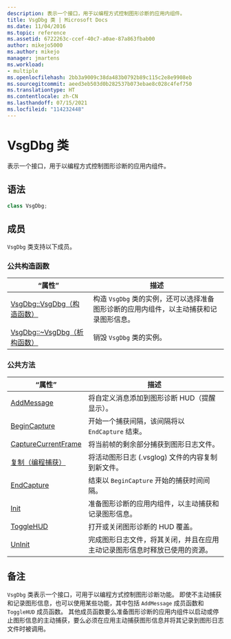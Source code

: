 ```yaml
---
description: 表示一个接口，用于以编程方式控制图形诊断的应用内组件。
title: VsgDbg 类 | Microsoft Docs
ms.date: 11/04/2016
ms.topic: reference
ms.assetid: 6722263c-ccef-40c7-a0ae-87a863fbab00
author: mikejo5000
ms.author: mikejo
manager: jmartens
ms.workload:
- multiple
ms.openlocfilehash: 2bb3a9009c38da483b0792b89c115c2e8e9908eb
ms.sourcegitcommit: aeed3eb503d0b282537b073ebae8c028c4fef750
ms.translationtype: HT
ms.contentlocale: zh-CN
ms.lasthandoff: 07/15/2021
ms.locfileid: "114232448"
---
```

# <a name="vsgdbg-class"></a>VsgDbg 类
表示一个接口，用于以编程方式控制图形诊断的应用内组件。

## <a name="syntax"></a>语法

```C++
class VsgDbg;
```

## <a name="members"></a>成员
 `VsgDbg` 类支持以下成员。

### <a name="public-constructors"></a>公共构造函数

|“属性”|描述|
|----------|-----------------|
|[VsgDbg::VsgDbg（构造函数）](vsgdbg-vsgdbg-constructor.md)|构造 `VsgDbg` 类的实例，还可以选择准备图形诊断的应用内组件，以主动捕获和记录图形信息。|
|[VsgDbg::~VsgDbg（析构函数）](vsgdbg-tilde-vsgdbg-destructor.md)|销毁 `VsgDbg` 类的实例。|

### <a name="public-methods"></a>公共方法

|“属性”|描述|
|----------|-----------------|
|[AddMessage](addmessage.md)|将自定义消息添加到图形诊断 HUD（提醒显示）。|
|[BeginCapture](begincapture.md)|开始一个捕获间隔，该间隔将以 `EndCapture` 结束。|
|[CaptureCurrentFrame](capturecurrentframe.md)|将当前帧的剩余部分捕获到图形日志文件。|
|[复制（编程捕获）](copy-programmatic-capture.md)|将活动图形日志 (.vsglog) 文件的内容复制到新文件。|
|[EndCapture](endcapture.md)|结束以 `BeginCapture` 开始的捕获时间间隔。|
|[Init](init.md)|准备图形诊断的应用内组件，以主动捕获和记录图形信息。|
|[ToggleHUD](togglehud.md)|打开或关闭图形诊断的 HUD 覆盖。|
|[UnInit](uninit.md)|完成图形日志文件，将其关闭，并且在应用主动记录图形信息时释放已使用的资源。|

## <a name="remarks"></a>备注
 `VsgDbg` 类表示一个接口，可用于以编程方式控制图形诊断功能。 即使不主动捕获和记录图形信息，也可以使用某些功能，其中包括 `AddMessage` 成员函数和 `ToggleHUD` 成员函数。 其他成员函数要么准备图形诊断的应用内组件以启动或停止图形信息的主动捕获，要么必须在应用主动捕获图形信息并将其记录到图形日志文件时被调用。

